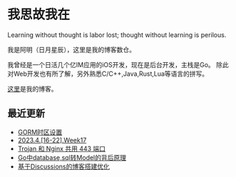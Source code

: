 # 我思故我在
Learning without thought is labor lost; thought without learning is perilous.

我是阿明（日月星辰），这里是我的博客数仓。

我曾经是一个日活几个亿IM应用的iOS开发，现在是后台开发，主栈是Go。
除此对Web开发也有所了解，另外熟悉C/C++,Java,Rust,Lua等语言的拼写。

[这里](https://blog.metaprogramming.space/)是我的博客。

## 最近更新

<!-- BLOG-POST-LIST:START -->
- [GORM时区设置](https://blog.metaprogramming.space/post/13.html)
- [2023.4.[16-22].Week17](https://blog.metaprogramming.space/post/12.html)
- [Trojan 和 Nginx 共用 443 端口](https://blog.metaprogramming.space/post/11.html)
- [Go中database,sql转Model的背后原理](https://blog.metaprogramming.space)
- [基于Discussions的博客搭建优化](https://blog.metaprogramming.space/post/9.html)
<!-- BLOG-POST-LIST:END -->
